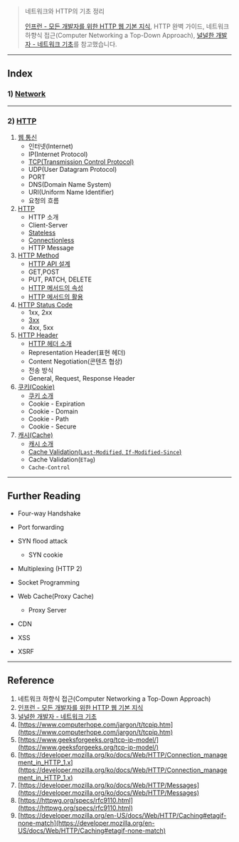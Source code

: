 > 네트워크와 HTTP의 기초 정리
>
> [인프런 - 모든 개발자를 위한 HTTP 웹 기본 지식](https://www.inflearn.com/course/http-%EC%9B%B9-%EB%84%A4%ED%8A%B8%EC%9B%8C%ED%81%AC/dashboard), HTTP 완벽 가이드, 네트워크 하향식 접근(Computer Networking a Top-Down Approach), [널널한 개발자 - 네트워크 기초](https://www.youtube.com/watch?v=k1gyh9BlOT8&list=PLXvgR_grOs1BFH-TuqFsfHqbh-gpMbFoy)를 참고했습니다.

---

## Index

### 1) [Network](https://github.com/seungki1011/Data-Engineering/tree/main/network%20and%20http/(001)Network%20-%201)

---

### 2) [HTTP](https://github.com/seungki1011/Data-Engineering/tree/main/network%20and%20http/(002)HTTP%20-%201)

1. [웹 통신](https://github.com/seungki1011/Data-Engineering/tree/main/network%20and%20http/(002)HTTP%20-%201#1-%EC%9B%B9-%ED%86%B5%EC%8B%A0)
   * 인터넷(Internet)
   * IP(Internet Protocol)
   * [TCP(Transmission Control Protocol)](https://github.com/seungki1011/Data-Engineering/tree/main/network%20and%20http/(002)HTTP%20-%201#13-tcptransmission-control-protocol)
   * UDP(User Datagram Protocol)
   * PORT
   * DNS(Domain Name System)
   * URI(Uniform Name Identifier)
   * 요청의 흐름
2. [HTTP](https://github.com/seungki1011/Data-Engineering/tree/main/network%20and%20http/(002)HTTP%20-%201#2-http)
   * HTTP 소개
   * Client-Server
   * [Stateless](https://github.com/seungki1011/Data-Engineering/tree/main/network%20and%20http/(002)HTTP%20-%201#23-stateless)
   * [Connectionless](https://github.com/seungki1011/Data-Engineering/tree/main/network%20and%20http/(002)HTTP%20-%201#24-connectionless)
   * HTTP Message
3. [HTTP Method](https://github.com/seungki1011/Data-Engineering/tree/main/network%20and%20http/(002)HTTP%20-%201#3-http-method)
   * [HTTP API 설계](https://github.com/seungki1011/Data-Engineering/tree/main/network%20and%20http/(002)HTTP%20-%201#31-http-api-%EC%84%A4%EA%B3%84-%EC%86%8C%EA%B0%9C)
   * GET,POST
   * PUT, PATCH, DELETE
   * [HTTP 메서드의 속성](https://github.com/seungki1011/Data-Engineering/tree/main/network%20and%20http/(002)HTTP%20-%201#34-http-%EB%A9%94%EC%84%9C%EB%93%9C%EC%9D%98-%EC%86%8D%EC%84%B1)
   * [HTTP 메서드의 활용](https://github.com/seungki1011/Data-Engineering/tree/main/network%20and%20http/(002)HTTP%20-%201#35-http-%EB%A9%94%EC%84%9C%EB%93%9C%EC%9D%98-%ED%99%9C%EC%9A%A9)
4. [HTTP Status Code](https://github.com/seungki1011/Data-Engineering/tree/main/network%20and%20http/(002)HTTP%20-%201#4-http-status-code)
   * 1xx, 2xx
   * [3xx](https://github.com/seungki1011/Data-Engineering/tree/main/network%20and%20http/(002)HTTP%20-%201#42-3xxredirection)
   * 4xx, 5xx
5. [HTTP Header](https://github.com/seungki1011/Data-Engineering/tree/main/network%20and%20http/(002)HTTP%20-%201#5-http-header)
   * [HTTP 헤더 소개](https://github.com/seungki1011/Data-Engineering/tree/main/network%20and%20http/(002)HTTP%20-%201#51-http-%ED%97%A4%EB%8D%94-%EC%86%8C%EA%B0%9C)
   * Representation Header(표현 헤더)
   * Content Negotiation(콘텐츠 협상)
   * 전송 방식
   * General, Request, Response Header
6. [쿠키(Cookie)](https://github.com/seungki1011/Data-Engineering/tree/main/network%20and%20http/(002)HTTP%20-%201#6-cookie-header)
   * [쿠키 소개](https://github.com/seungki1011/Data-Engineering/tree/main/network%20and%20http/(002)HTTP%20-%201#61-%EC%BF%A0%ED%82%A4-%EC%86%8C%EA%B0%9C)
   * Cookie - Expiration
   * Cookie - Domain
   * Cookie - Path
   * Cookie - Secure
7. [캐시(Cache)](https://github.com/seungki1011/Data-Engineering/tree/main/network%20and%20http/(002)HTTP%20-%201#7-cache-header)
   * [캐시 소개](https://github.com/seungki1011/Data-Engineering/tree/main/network%20and%20http/(002)HTTP%20-%201#71-%EC%BA%90%EC%8B%9C-%EC%86%8C%EA%B0%9C)
   * [Cache Validation(`Last-Modified`, `If-Modified-Since`)](https://github.com/seungki1011/Data-Engineering/tree/main/network%20and%20http/(002)HTTP%20-%201#72-cache-validationlast-modified-if-modified-since)
   * Cache Validation(`ETag`)
   * `Cache-Control`



---

## Further Reading

* Four-way Handshake
* Port forwarding
* SYN flood attack
  * SYN cookie
* Multiplexing (HTTP 2)
* Socket Programming
* Web Cache(Proxy Cache)
  * Proxy Server

* CDN
* XSS
* XSRF



---

## Reference

1. 네트워크 하향식 접근(Computer Networking a Top-Down Approach)
2. [인프런 - 모든 개발자를 위한 HTTP 웹 기본 지식](https://www.inflearn.com/course/http-%EC%9B%B9-%EB%84%A4%ED%8A%B8%EC%9B%8C%ED%81%AC/dashboard)
3. [널널한 개발자 - 네트워크 기초](https://www.youtube.com/watch?v=k1gyh9BlOT8&list=PLXvgR_grOs1BFH-TuqFsfHqbh-gpMbFoy)
4. [https://www.computerhope.com/jargon/t/tcpip.htm](https://www.computerhope.com/jargon/t/tcpip.htm)
5. [https://www.geeksforgeeks.org/tcp-ip-model/](https://www.geeksforgeeks.org/tcp-ip-model/)
6. [https://developer.mozilla.org/ko/docs/Web/HTTP/Connection_management_in_HTTP_1.x](https://developer.mozilla.org/ko/docs/Web/HTTP/Connection_management_in_HTTP_1.x)
7. [https://developer.mozilla.org/ko/docs/Web/HTTP/Messages](https://developer.mozilla.org/ko/docs/Web/HTTP/Messages)
8. [https://httpwg.org/specs/rfc9110.html](https://httpwg.org/specs/rfc9110.html)
9. [https://developer.mozilla.org/en-US/docs/Web/HTTP/Caching#etagif-none-match](https://developer.mozilla.org/en-US/docs/Web/HTTP/Caching#etagif-none-match)
